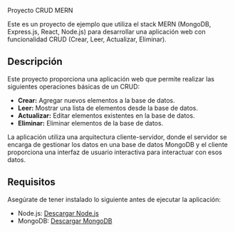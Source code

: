 Proyecto CRUD MERN

Este es un proyecto de ejemplo que utiliza el stack MERN (MongoDB, Express.js, React, Node.js) para desarrollar una aplicación web con funcionalidad CRUD (Crear, Leer, Actualizar, Eliminar).

## Descripción

Este proyecto proporciona una aplicación web que permite realizar las siguientes operaciones básicas de un CRUD:

- **Crear:** Agregar nuevos elementos a la base de datos.
- **Leer:** Mostrar una lista de elementos desde la base de datos.
- **Actualizar:** Editar elementos existentes en la base de datos.
- **Eliminar:** Eliminar elementos de la base de datos.

La aplicación utiliza una arquitectura cliente-servidor, donde el servidor se encarga de gestionar los datos en una base de datos MongoDB y el cliente proporciona una interfaz de usuario interactiva para interactuar con esos datos.

## Requisitos

Asegúrate de tener instalado lo siguiente antes de ejecutar la aplicación:

- Node.js: [Descargar Node.js](https://nodejs.org/)
- MongoDB: [Descargar MongoDB](https://www.mongodb.com/try/download/community)
